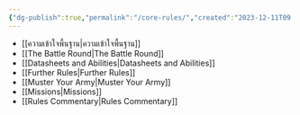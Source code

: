 ```yaml
---
{"dg-publish":true,"permalink":"/core-rules/","created":"2023-12-11T09:38:16.053+07:00","updated":"2023-12-11T10:31:32.841+07:00"}
---
```



- [[ความเข้าใจพื้นฐาน\|ความเข้าใจพื้นฐาน]]
- [[The Battle Round\|The Battle Round]]
- [[Datasheets and Abilities\|Datasheets and Abilities]]
- [[Further Rules\|Further Rules]]
- [[Muster Your Army\|Muster Your Army]]
- [[Missions\|Missions]]
- [[Rules Commentary\|Rules Commentary]]